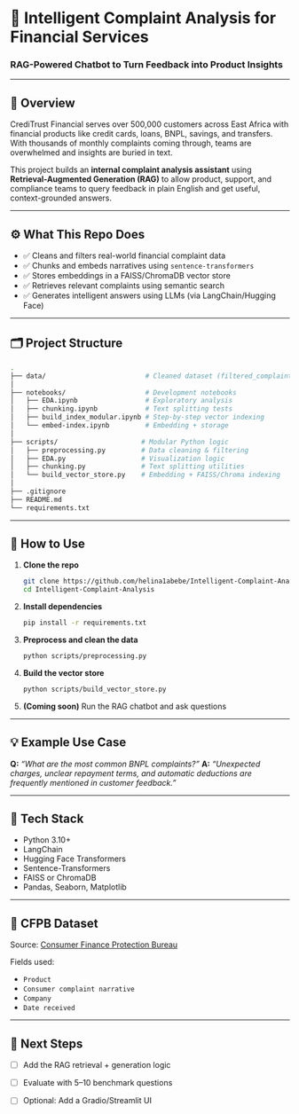 # 🧠 Intelligent Complaint Analysis for Financial Services

### RAG-Powered Chatbot to Turn Feedback into Product Insights

---

## 📍 Overview

CrediTrust Financial serves over 500,000 customers across East Africa with financial products like credit cards, loans, BNPL, savings, and transfers. With thousands of monthly complaints coming through, teams are overwhelmed and insights are buried in text.

This project builds an **internal complaint analysis assistant** using **Retrieval-Augmented Generation (RAG)** to allow product, support, and compliance teams to query feedback in plain English and get useful, context-grounded answers.

---

## ⚙️ What This Repo Does

* ✅ Cleans and filters real-world financial complaint data
* ✅ Chunks and embeds narratives using `sentence-transformers`
* ✅ Stores embeddings in a FAISS/ChromaDB vector store
* ✅ Retrieves relevant complaints using semantic search
* ✅ Generates intelligent answers using LLMs (via LangChain/Hugging Face)

---

## 🗂️ Project Structure

```bash
.
├── data/                         # Cleaned dataset (filtered_complaints.csv)
│
├── notebooks/                    # Development notebooks
│   ├── EDA.ipynb                 # Exploratory analysis
│   ├── chunking.ipynb            # Text splitting tests
│   ├── build_index_modular.ipynb # Step-by-step vector indexing
│   └── embed-index.ipynb         # Embedding + storage
│
├── scripts/                     # Modular Python logic
│   ├── preprocessing.py         # Data cleaning & filtering
│   ├── EDA.py                   # Visualization logic
│   ├── chunking.py              # Text splitting utilities
│   └── build_vector_store.py    # Embedding + FAISS/Chroma indexing
│
├── .gitignore
├── README.md
└── requirements.txt
```

---

## 🧪 How to Use

1. **Clone the repo**

   ```bash
   git clone https://github.com/helina1abebe/Intelligent-Complaint-Analysis.git
   cd Intelligent-Complaint-Analysis
   ```

2. **Install dependencies**

   ```bash
   pip install -r requirements.txt
   ```

3. **Preprocess and clean the data**

   ```bash
   python scripts/preprocessing.py
   ```

4. **Build the vector store**

   ```bash
   python scripts/build_vector_store.py
   ```

5. **(Coming soon)** Run the RAG chatbot and ask questions

---

## 💡 Example Use Case

**Q:** *“What are the most common BNPL complaints?”*
**A:** *“Unexpected charges, unclear repayment terms, and automatic deductions are frequently mentioned in customer feedback.”*

---

## 📌 Tech Stack

* Python 3.10+
* LangChain
* Hugging Face Transformers
* Sentence-Transformers
* FAISS or ChromaDB
* Pandas, Seaborn, Matplotlib

---


## 📘 CFPB Dataset

Source: [Consumer Finance Protection Bureau](https://www.consumerfinance.gov/data-research/consumer-complaints/)

Fields used:

* `Product`
* `Consumer complaint narrative`
* `Company`
* `Date received`

---

## 🧠 Next Steps

* [ ] Add the RAG retrieval + generation logic
* [ ] Evaluate with 5–10 benchmark questions
* [ ] Optional: Add a Gradio/Streamlit UI

